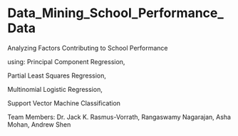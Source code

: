 # Data_Mining_School_Performance_Data
Analyzing Factors Contributing to School Performance

using:
Principal Component Regression,

Partial Least Squares Regression,

Multinomial Logistic Regression,

Support Vector Machine Classification

Team Members: Dr. Jack K. Rasmus-Vorrath, Rangaswamy Nagarajan, Asha Mohan, Andrew Shen
